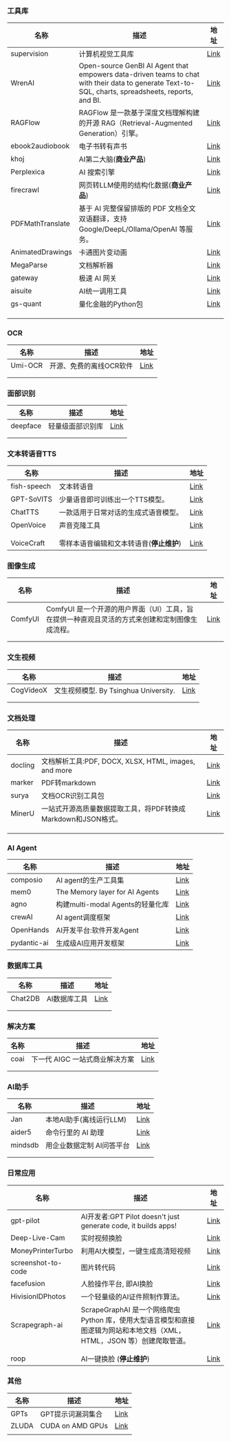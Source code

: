 ### 工具库

| 名称               | 描述                                                                                                                                                 | 地址                                                           |
| ---------------- | -------------------------------------------------------------------------------------------------------------------------------------------------- | ------------------------------------------------------------ |
| supervision      | 计算机视觉工具库                                                                                                                                           | [Link](https://github.com/roboflow/supervision)              |
| WrenAI           | Open-source GenBI AI Agent that empowers data-driven teams to chat with their data to generate Text-to-SQL, charts, spreadsheets, reports, and BI. | [Link](https://github.com/Canner/WrenAI)                     |
| RAGFlow          | RAGFlow 是一款基于深度文档理解构建的开源 RAG（Retrieval-Augmented Generation）引擎。                                                                                    | [Link](https://github.com/infiniflow/ragflow)                |
| ebook2audiobook  | 电子书转有声书                                                                                                                                            | [Link](https://github.com/DrewThomasson/ebook2audiobook)     |
| khoj             | AI第二大脑(**商业产品**)                                                                                                                                   | [Link](https://github.com/khoj-ai/khoj)                      |
| Perplexica       | AI 搜索引擎                                                                                                                                            | [Link](https://github.com/ItzCrazyKns/Perplexica)            |
| firecrawl        | 网页转LLM使用的结构化数据(**商业产品**)                                                                                                                           | [Link](https://github.com/mendableai/firecrawl)              |
| PDFMathTranslate | 基于 AI 完整保留排版的 PDF 文档全文双语翻译，支持 Google/DeepL/Ollama/OpenAI 等服务。                                                                                      | [Link](https://github.com/Byaidu/PDFMathTranslate)           |
| AnimatedDrawings | 卡通图片变动画                                                                                                                                            | [Link](https://github.com/facebookresearch/AnimatedDrawings) |
| MegaParse        | 文档解析器                                                                                                                                              | [Link](https://github.com/QuivrHQ/MegaParse)                 |
| gateway          | 极速 AI 网关                                                                                                                                           | [Link](https://github.com/Portkey-AI/gateway)                |
| aisuite          | AI统一调用工具                                                                                                                                           | [Link](https://github.com/andrewyng/aisuite)                 |
| gs-quant         | 量化金融的Python包                                                                                                                                       | [Link](https://github.com/goldmansachs/gs-quant)             |
|                  |                                                                                                                                                    |                                                              |
|                  |                                                                                                                                                    |                                                              |
|                  |                                                                                                                                                    |                                                              |

### OCR

| 名称      | 描述            | 地址                                            |
| ------- | ------------- | --------------------------------------------- |
| Umi-OCR | 开源、免费的离线OCR软件 | [Link](https://github.com/hiroi-sora/Umi-OCR) |
|         |               |                                               |
|         |               |                                               |

### 面部识别

| 名称       | 描述       | 地址                                           |
| -------- | -------- | -------------------------------------------- |
| deepface | 轻量级面部识别库 | [Link](https://github.com/serengil/deepface) |
|          |          |                                              |
|          |          |                                              |

### 文本转语音TTS

| 名称          | 描述                      | 地址                                               |
| ----------- | ----------------------- | ------------------------------------------------ |
| fish-speech | 文本转语音                   | [Link](https://github.com/fishaudio/fish-speech) |
| GPT-SoVITS  | 少量语音即可训练出一个TTS模型。       | [Link](https://github.com/RVC-Boss/GPT-SoVITS)   |
| ChatTTS     | 一款适用于日常对话的生成式语音模型。      | [Link](https://github.com/2noise/ChatTTS)        |
| OpenVoice   | 声音克隆工具                  | [Link](https://github.com/myshell-ai/OpenVoice)  |
|             |                         |                                                  |
|             |                         |                                                  |
| VoiceCraft  | 零样本语音编辑和文本转语音(**停止维护**) | [Link](https://github.com/jasonppy/VoiceCraft)   |

### 图像生成

| 名称      | 描述                                                   | 地址                                                |
| ------- | ---------------------------------------------------- | ------------------------------------------------- |
| ComfyUI | ComfyUI 是一个开源的用户界面（UI）工具，旨在提供一种直观且灵活的方式来创建和定制图像生成流程。 | [Link](https://github.com/comfyanonymous/ComfyUI) |
|         |                                                      |                                                   |
|         |                                                      |                                                   |

### 文生视频

| 名称        | 描述                              | 地址                                        |
| --------- | ------------------------------- | ----------------------------------------- |
| CogVideoX | 文生视频模型. By Tsinghua University. | [Link](https://github.com/THUDM/CogVideo) |
|           |                                 |                                           |
|           |                                 |                                           |

### 文档处理

| 名称      | 描述                                             | 地址                                             |
| ------- | ---------------------------------------------- | ---------------------------------------------- |
| docling | 文档解析工具:PDF, DOCX, XLSX, HTML, images, and more | [Link](https://github.com/DS4SD/docling)       |
| marker  | PDF转markdown                                   | [Link](https://github.com/VikParuchuri/marker) |
| surya   | 文档OCR识别工具包                                     | [Link](https://github.com/VikParuchuri/surya)  |
| MinerU  | 一站式开源高质量数据提取工具，将PDF转换成Markdown和JSON格式。         | [Link](https://github.com/opendatalab/MinerU)  |
|         |                                                |                                                |
|         |                                                |                                                |
|         |                                                |                                                |

### AI Agent

| 名称          | 描述                             | 地址                                                |
| ----------- | ------------------------------ | ------------------------------------------------- |
| composio    | AI agent的生产工具集                 | [Link](https://github.com/ComposioHQ/composio)    |
| mem0        | The Memory layer for AI Agents | [Link](https://github.com/mem0ai/mem0)            |
| agno        | 构建multi-modal Agents的轻量化库      | [Link](https://github.com/agno-agi/agno)          |
| crewAI      | AI agent调度框架                   | [Link](https://github.com/crewAIInc/crewAI)       |
| OpenHands   | AI开发平台:软件开发Agent               | [Link](https://github.com/All-Hands-AI/OpenHands) |
| pydantic-ai | 生成级AI应用开发框架                    | [Link](https://github.com/pydantic/pydantic-ai)   |

### 数据库工具

| 名称      | 描述      | 地址                                             |
| ------- | ------- | ---------------------------------------------- |
| Chat2DB | AI数据库工具 | [Link](https://github.com/CodePhiliaX/Chat2DB) |
|         |         |                                                |
|         |         |                                                |

### 解决方案

| 名称   | 描述                 | 地址                                      |
| ---- | ------------------ | --------------------------------------- |
| coai | 下一代 AIGC 一站式商业解决方案 | [Link](https://github.com/coaidev/coai) |
|      |                    |                                         |
|      |                    |                                         |

### AI助手

| 名称      | 描述              | 地址                                             |
| ------- | --------------- | ---------------------------------------------- |
| Jan     | 本地AI助手(离线运行LLM) | [Link](https://github.com/janhq/jan)           |
| aider5  | 命令行里的 AI 助理     | [Link](https://github.com/paul-gauthier/aider) |
| mindsdb | 用企业数据定制 AI问答平台  | [Link](https://github.com/mindsdb/mindsdb)     |
|         |                 |                                                |
|         |                 |                                                |

### 日常应用

| 名称                 | 描述                                                                            | 地址                                                     |
| ------------------ | ----------------------------------------------------------------------------- | ------------------------------------------------------ |
| gpt-pilot          | AI开发者:GPT Pilot doesn't just generate code, it builds apps!                   | [Link](https://github.com/Pythagora-io/gpt-pilot)      |
| Deep-Live-Cam      | 实时视频换脸                                                                        | [Link](https://github.com/hacksider/Deep-Live-Cam)     |
| MoneyPrinterTurbo  | 利用AI大模型，一键生成高清短视频                                                             | [Link](https://github.com/harry0703/MoneyPrinterTurbo) |
| screenshot-to-code | 图片转代码                                                                         | [Link](https://github.com/abi/screenshot-to-code)      |
| facefusion         | 人脸操作平台, 即AI换脸                                                                 | [Link](https://github.com/facefusion/facefusion)       |
| HivisionIDPhotos   | 一个轻量级的AI证件照制作算法。                                                              | [Link](https://github.com/Zeyi-Lin/HivisionIDPhotos)   |
| Scrapegraph-ai     | ScrapeGraphAI 是一个网络爬虫 Python 库，使用大型语言模型和直接图逻辑为网站和本地文档（XML，HTML，JSON 等）创建爬取管道。 | [Link](https://github.com/VinciGit00/Scrapegraph-ai)   |
|                    |                                                                               |                                                        |
|                    |                                                                               |                                                        |
| roop               | AI一键换脸 (**停止维护**)                                                             | [Link](https://github.com/s0md3v/roop)                 |

### 其他

| 名称    | 描述               | 地址                                        |
| ----- | ---------------- | ----------------------------------------- |
| GPTs  | GPT提示词漏洞集合       | [Link](https://github.com/linexjlin/GPTs) |
| ZLUDA | CUDA on AMD GPUs | [Link](https://github.com/vosen/ZLUDA)    |
|       |                  |                                           |
